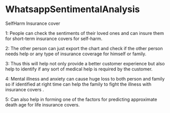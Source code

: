 # WhatsappSentimentalAnalysis

SelfHarm Insurance cover

1: People can check the sentiments of their loved ones and can insure them for short-term insurance covers for self-harm. 

2: The other person can just export the chart and check if the other person needs help or any type of insurance coverage for himself or family. 

3: Thus this will help not only provide a better customer experience but also help to identify if any sort of medical help is required by the customer. 

4: Mental illness and anxiety can cause huge loss to both person and family so if identified at right time can help the family to fight the illness with insurance covers . 

5: Can also help in forming one of the factors for predicting approximate death age for life insurance covers.
